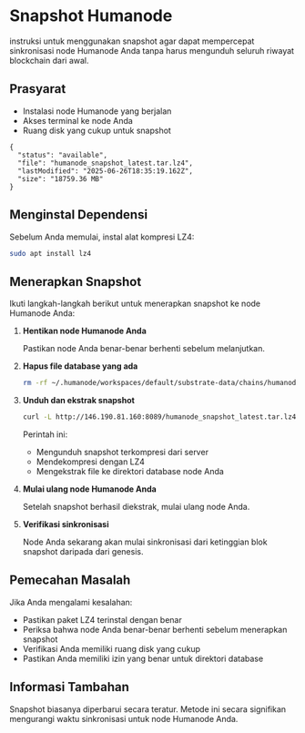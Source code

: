 # Snapshot Humanode

instruksi untuk menggunakan snapshot agar dapat mempercepat sinkronisasi node Humanode Anda tanpa harus mengunduh seluruh riwayat blockchain dari awal.

## Prasyarat

- Instalasi node Humanode yang berjalan
- Akses terminal ke node Anda
- Ruang disk yang cukup untuk snapshot

```
{
  "status": "available",
  "file": "humanode_snapshot_latest.tar.lz4",
  "lastModified": "2025-06-26T18:35:19.162Z",
  "size": "18759.36 MB"
}
```

## Menginstal Dependensi

Sebelum Anda memulai, instal alat kompresi LZ4:

```bash
sudo apt install lz4
```

## Menerapkan Snapshot

Ikuti langkah-langkah berikut untuk menerapkan snapshot ke node Humanode Anda:

1. **Hentikan node Humanode Anda**

   Pastikan node Anda benar-benar berhenti sebelum melanjutkan.

2. **Hapus file database yang ada**

   ```bash
   rm -rf ~/.humanode/workspaces/default/substrate-data/chains/humanode_mainnet/db/full/
   ```

3. **Unduh dan ekstrak snapshot**

   ```bash
   curl -L http://146.190.81.160:8089/humanode_snapshot_latest.tar.lz4 | lz4 -dc - | tar -xf - -C ~/.humanode/workspaces/default/substrate-data/chains/humanode_mainnet/db/
   ```

   Perintah ini:

   - Mengunduh snapshot terkompresi dari server
   - Mendekompresi dengan LZ4
   - Mengekstrak file ke direktori database node Anda

4. **Mulai ulang node Humanode Anda**

   Setelah snapshot berhasil diekstrak, mulai ulang node Anda.

5. **Verifikasi sinkronisasi**

   Node Anda sekarang akan mulai sinkronisasi dari ketinggian blok snapshot daripada dari genesis.

## Pemecahan Masalah

Jika Anda mengalami kesalahan:

- Pastikan paket LZ4 terinstal dengan benar
- Periksa bahwa node Anda benar-benar berhenti sebelum menerapkan snapshot
- Verifikasi Anda memiliki ruang disk yang cukup
- Pastikan Anda memiliki izin yang benar untuk direktori database

## Informasi Tambahan

Snapshot biasanya diperbarui secara teratur. Metode ini secara signifikan mengurangi waktu sinkronisasi untuk node Humanode Anda.
